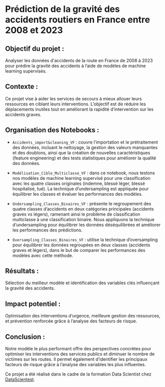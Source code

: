 # Prédiction de la gravité des accidents routiers en France entre 2008 et 2023

## Objectif du projet :  
Analyser les données d'accidents de la route en France de 2008 à 2023 pour prédire la gravité des accidents à l’aide de modèles de machine learning supervisés.

## Contexte :  
Ce projet vise à aider les services de secours à mieux allouer leurs ressources en ciblant leurs interventions. L’objectif est de réduire les déplacements inutiles tout en améliorant la rapidité d’intervention sur les accidents graves.

## Organisation des Notebooks :  
- `Accidents_import&cleaning_VF` : couvre l’importation et le prétraitement des données, incluant le nettoyage, la gestion des valeurs manquantes et des doublons, ainsi que la création de nouvelles caractéristiques (feature engineering) et des tests statistiques pour améliorer la qualité des données.

- `Modélisation_Cible_Multiclasse_VF` : dans ce notebook, nous testons nos modèles de machine learning supervisé pour une classification avec les quatre classes originales (indemne, blessé léger, blessé hospitalisé, tué). La technique d’undersampling est appliquée pour équilibrer les classes et évaluer les performances des modèles.

- `Undersampling_Classes_Binaires_VF` : présente le regroupement des quatre classes d’accidents en deux catégories principales (accidents graves vs légers), ramenant ainsi le problème de classification multiclasse à une classification binaire. Nous appliquons la technique d’undersampling pour équilibrer les données déséquilibrées et améliorer les performances des prédictions.

- `Oversampling_Classes_Binaires_VF` : utilise la technique d’oversampling pour équilibrer les données regroupées en deux classes (accidents graves et légers), dans le but de comparer les performances des modèles avec cette méthode.

## Résultats :  
Sélection du meilleur modèle et identification des variables clés influençant la gravité des accidents.

## Impact potentiel :  
Optimisation des interventions d’urgence, meilleure gestion des ressources, et prévention renforcée grâce à l’analyse des facteurs de risque.

## Conclusion :  
Notre modèle le plus performant offre des perspectives concrètes pour optimiser les interventions des services publics et diminuer le nombre de victimes sur les routes. Il permet également d’identifier les principaux facteurs de risque grâce à l’analyse des variables les plus influentes.

Ce projet a été réalisé dans le cadre de la formation Data Scientist chez [DataScientest](https://datascientest.com/).

